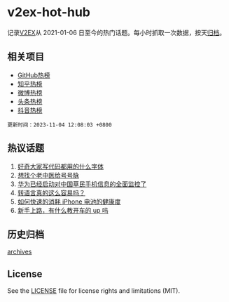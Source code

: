 # v2ex-hot-hub

 记录[V2EX](https://www.v2ex.com/)从 2021-01-06 日至今的热门话题。每小时抓取一次数据，按天[归档](archives)。
 
 ## 相关项目

- [GitHub热榜](https://github.com/lonnyzhang423/github-hot-hub)
- [知乎热榜](https://github.com/lonnyzhang423/zhihu-hot-hub)
- [微博热榜](https://github.com/lonnyzhang423/weibo-hot-hub)
- [头条热榜](https://github.com/lonnyzhang423/toutiao-hot-hub)
- [抖音热榜](https://github.com/lonnyzhang423/douyin-hot-hub)


 `更新时间：2023-11-04 12:08:03 +0800`

## 热议话题

1. [好奇大家写代码都用的什么字体](https://www.v2ex.com/t/988286)
1. [想找个老中医给号号脉](https://www.v2ex.com/t/988420)
1. [华为已经启动对中国草民手机信息的全面监控了](https://www.v2ex.com/t/988525)
1. [转语言真的这么容易吗？](https://www.v2ex.com/t/988250)
1. [如何快速的消耗 iPhone 电池的健康度](https://www.v2ex.com/t/988328)
1. [新手上路，有什么教开车的 up 吗](https://www.v2ex.com/t/988222)

## 历史归档

[archives](archives)

## License

See the [LICENSE](LICENSE) file for license rights and limitations (MIT).
